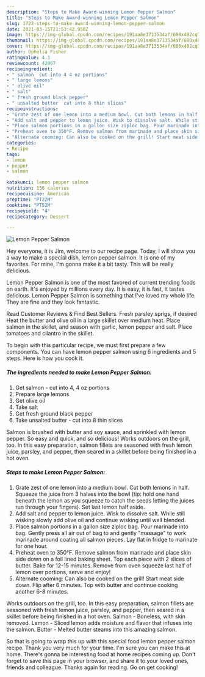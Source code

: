 ```yaml
---
description: "Steps to Make Award-winning Lemon Pepper Salmon"
title: "Steps to Make Award-winning Lemon Pepper Salmon"
slug: 1722-steps-to-make-award-winning-lemon-pepper-salmon
date: 2021-03-15T21:53:42.950Z
image: https://img-global.cpcdn.com/recipes/191aa8e3713534af/680x482cq70/lemon-pepper-salmon-recipe-main-photo.jpg
thumbnail: https://img-global.cpcdn.com/recipes/191aa8e3713534af/680x482cq70/lemon-pepper-salmon-recipe-main-photo.jpg
cover: https://img-global.cpcdn.com/recipes/191aa8e3713534af/680x482cq70/lemon-pepper-salmon-recipe-main-photo.jpg
author: Ophelia Fisher
ratingvalue: 4.1
reviewcount: 42067
recipeingredient:
- " salmon  cut into 4 4 oz portions"
- " large lemons"
- " olive oil"
- " salt"
- " fresh ground black pepper"
- " unsalted butter  cut into 8 thin slices"
recipeinstructions:
- "Grate zest of one lemon into a medium bowl. Cut both lemons in half. Squeeze the juice from 3 halves into the bowl (tip: hold one hand beneath the lemon as you squeeze to catch the seeds letting the juices run through your fingers). Set last lemon half aside."
- "Add salt and pepper to lemon juice. Wisk to dissolve salt. While still wisking slowly add olive oil and continue wisking until well blended."
- "Place salmon portions in a gallon size ziploc bag. Pour marinade into bag. Gently press all air out of bag to and gently &#34;massage&#34; to work marinade around coating all salmon pieces. Lay flat in fridge to marinate for one hour."
- "Preheat oven to 350°F. Remove salmon from marinade and place skin side down on a foil lined baking sheet. Top each piece with 2 slices of butter. Bake for 12-15 minutes. Remove from oven squeeze last half of lemon over portions, serve and enjoy!"
- "Alternate cooming: Can also be cooked on the grill! Start meat side down. Flip after 6 minutes. Top with butter and continue cooking another 6-8 minutes."
categories:
- Recipe
tags:
- lemon
- pepper
- salmon

katakunci: lemon pepper salmon 
nutrition: 156 calories
recipecuisine: American
preptime: "PT22M"
cooktime: "PT52M"
recipeyield: "4"
recipecategory: Dessert

---
```



![Lemon Pepper Salmon](https://img-global.cpcdn.com/recipes/191aa8e3713534af/680x482cq70/lemon-pepper-salmon-recipe-main-photo.jpg)

Hey everyone, it is Jim, welcome to our recipe page. Today, I will show you a way to make a special dish, lemon pepper salmon. It is one of my favorites. For mine, I'm gonna make it a bit tasty. This will be really delicious.

Lemon Pepper Salmon is one of the most favored of current trending foods on earth. It's enjoyed by millions every day. It is easy, it is fast, it tastes delicious. Lemon Pepper Salmon is something that I've loved my whole life. They are fine and they look fantastic.

Read Customer Reviews &amp; Find Best Sellers. Fresh parsley sprigs, if desired Heat the butter and olive oil in a large skillet over medium heat. Place salmon in the skillet, and season with garlic, lemon pepper and salt. Place tomatoes and cilantro in the skillet.


To begin with this particular recipe, we must first prepare a few components. You can have lemon pepper salmon using 6 ingredients and 5 steps. Here is how you cook it.

<!--inarticleads1-->

##### The ingredients needed to make Lemon Pepper Salmon:

1. Get  salmon - cut into 4, 4 oz portions
1. Prepare  large lemons
1. Get  olive oil
1. Take  salt
1. Get  fresh ground black pepper
1. Take  unsalted butter - cut into 8 thin slices


Salmon is brushed with butter and soy sauce, and sprinkled with lemon pepper. So easy and quick, and so delicious! Works outdoors on the grill, too. In this easy preparation, salmon fillets are seasoned with fresh lemon juice, parsley, and pepper, then seared in a skillet before being finished in a hot oven. 

<!--inarticleads2-->

##### Steps to make Lemon Pepper Salmon:

1. Grate zest of one lemon into a medium bowl. Cut both lemons in half. Squeeze the juice from 3 halves into the bowl (tip: hold one hand beneath the lemon as you squeeze to catch the seeds letting the juices run through your fingers). Set last lemon half aside.
1. Add salt and pepper to lemon juice. Wisk to dissolve salt. While still wisking slowly add olive oil and continue wisking until well blended.
1. Place salmon portions in a gallon size ziploc bag. Pour marinade into bag. Gently press all air out of bag to and gently &#34;massage&#34; to work marinade around coating all salmon pieces. Lay flat in fridge to marinate for one hour.
1. Preheat oven to 350°F. Remove salmon from marinade and place skin side down on a foil lined baking sheet. Top each piece with 2 slices of butter. Bake for 12-15 minutes. Remove from oven squeeze last half of lemon over portions, serve and enjoy!
1. Alternate cooming: Can also be cooked on the grill! Start meat side down. Flip after 6 minutes. Top with butter and continue cooking another 6-8 minutes.


Works outdoors on the grill, too. In this easy preparation, salmon fillets are seasoned with fresh lemon juice, parsley, and pepper, then seared in a skillet before being finished in a hot oven. Salmon - Boneless, with skin removed. Lemon - Sliced lemon adds moisture and flavor that infuses into the salmon. Butter - Melted butter steams into this amazing salmon. 

So that is going to wrap this up with this special food lemon pepper salmon recipe. Thank you very much for your time. I'm sure you can make this at home. There's gonna be interesting food at home recipes coming up. Don't forget to save this page in your browser, and share it to your loved ones, friends and colleague. Thanks again for reading. Go on get cooking!
